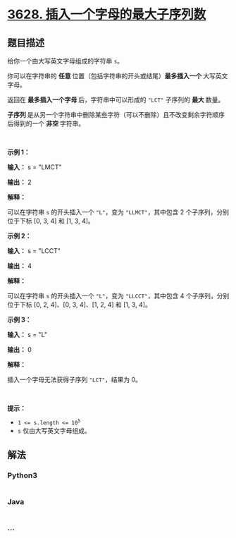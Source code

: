 # [3628. 插入一个字母的最大子序列数](https://leetcode.cn/problems/maximum-number-of-subsequences-after-one-inserting)

## 题目描述

<!-- 这里写题目描述 -->

<p>给你一个由大写英文字母组成的字符串 <code>s</code>。</p>

<p>你可以在字符串的&nbsp;<strong>任意&nbsp;</strong>位置（包括字符串的开头或结尾）<strong>最多插入一个&nbsp;</strong>大写英文字母。</p>

<p>返回在&nbsp;<strong>最多插入一个字母&nbsp;</strong>后，字符串中可以形成的 <code>"LCT"</code> 子序列的&nbsp;<strong>最大&nbsp;</strong>数量。</p>

<p><strong>子序列&nbsp;</strong>是从另一个字符串中删除某些字符（可以不删除）且不改变剩余字符顺序后得到的一个&nbsp;<strong>非空&nbsp;</strong>字符串。</p>

<p>&nbsp;</p>

<p><strong class="example">示例 1：</strong></p>

<div class="example-block">
<p><strong>输入：</strong> <span class="example-io">s = "LMCT"</span></p>

<p><strong>输出：</strong> <span class="example-io">2</span></p>

<p><strong>解释：</strong></p>

<p>可以在字符串 <code>s</code> 的开头插入一个 <code>"L"</code>，变为 <code>"LLMCT"</code>，其中包含 2 个子序列，分别位于下标&nbsp;[0, 3, 4] 和 [1, 3, 4]。</p>
</div>

<p><strong class="example">示例 2：</strong></p>

<div class="example-block">
<p><strong>输入：</strong> <span class="example-io">s = "LCCT"</span></p>

<p><strong>输出：</strong> <span class="example-io">4</span></p>

<p><strong>解释：</strong></p>

<p>可以在字符串 <code>s</code> 的开头插入一个 <code>"L"</code>，变为 <code>"LLCCT"</code>，其中包含 4 个子序列，分别位于下标&nbsp;[0, 2, 4]、[0, 3, 4]、[1, 2, 4] 和 [1, 3, 4]。</p>
</div>

<p><strong class="example">示例 3：</strong></p>

<div class="example-block">
<p><strong>输入：</strong> <span class="example-io">s = "L"</span></p>

<p><strong>输出：</strong> <span class="example-io">0</span></p>

<p><strong>解释：</strong></p>

<p>插入一个字母无法获得子序列 <code>"LCT"</code>，结果为 0。</p>
</div>

<p>&nbsp;</p>

<p><strong>提示：</strong></p>

<ul>
	<li><code>1 &lt;= s.length &lt;= 10<sup>5</sup></code></li>
	<li><code>s</code> 仅由大写英文字母组成。</li>
</ul>


## 解法

<!-- 这里可写通用的实现逻辑 -->

<!-- tabs:start -->

### **Python3**

<!-- 这里可写当前语言的特殊实现逻辑 -->

```python

```

### **Java**

<!-- 这里可写当前语言的特殊实现逻辑 -->

```java

```

### **...**

```

```

<!-- tabs:end -->
